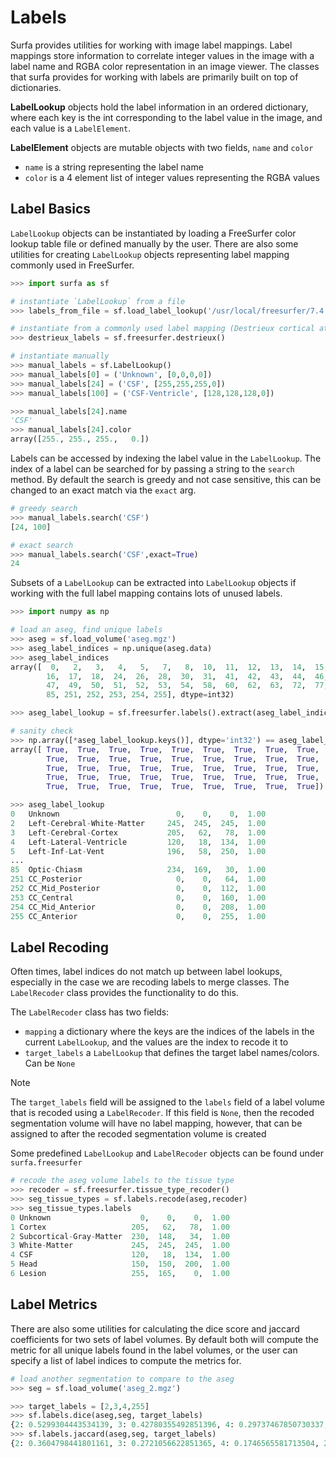 Labels
======

Surfa provides utilities for working with image label mappings. Label mappings
store information to correlate integer values in the image with a label name and
RGBA color representation in an image viewer. The classes that surfa provides
for working with labels are primarily built on top of dictionaries.

**LabelLookup** objects hold the label information in an ordered dictionary,
where each key is the int corresponding to the label value in the image, and each value is a `LabelElement`.

**LabelElement** objects are mutable objects with two fields, `name` and `color`
- `name` is a string representing the label name
- `color` is a 4 element list of integer values representing the RGBA values

## Label Basics

`LabelLookup` objects can be instantiated by loading a FreeSurfer color lookup
table file or defined manually by the user. There are also some utilities for
creating `LabelLookup` objects representing label mapping commonly used in
FreeSurfer.

```python
>>> import surfa as sf

# instantiate `LabelLookup` from a file
>>> labels_from_file = sf.load_label_lookup('/usr/local/freesurfer/7.4.1/luts/FreeSurferColorLUT.txt')

# instantiate from a commonly used label mapping (Destrieux cortical atlas)
>>> destrieux_labels = sf.freesurfer.destrieux()

# instantiate manually
>>> manual_labels = sf.LabelLookup()
>>> manual_labels[0] = ('Unknown', [0,0,0,0])
>>> manual_labels[24] = ('CSF', [255,255,255,0])
>>> manual_labels[100] = ('CSF-Ventricle', [128,128,128,0])

>>> manual_labels[24].name
'CSF'
>>> manual_labels[24].color
array([255., 255., 255.,   0.])
```

Labels can be accessed by indexing the label value in the `LabelLookup`. The
index of a label can be searched for by passing a string to the `search` method.
By default the search is greedy and not case sensitive, this can be changed to
an exact match via the `exact` arg.

```python
# greedy search
>>> manual_labels.search('CSF')
[24, 100]

# exact search
>>> manual_labels.search('CSF',exact=True)
24
```

Subsets of a `LabelLookup` can be extracted into `LabelLookup` objects if
working with the full label mapping contains lots of unused labels.

```python
>>> import numpy as np

# load an aseg, find unique labels
>>> aseg = sf.load_volume('aseg.mgz')
>>> aseg_label_indices = np.unique(aseg.data)
>>> aseg_label_indices
array([  0,   2,   3,   4,   5,   7,   8,  10,  11,  12,  13,  14,  15,
        16,  17,  18,  24,  26,  28,  30,  31,  41,  42,  43,  44,  46,
        47,  49,  50,  51,  52,  53,  54,  58,  60,  62,  63,  72,  77,
        85, 251, 252, 253, 254, 255], dtype=int32)

>>> aseg_label_lookup = sf.freesurfer.labels().extract(aseg_label_indices)

# sanity check
>>> np.array([*aseg_label_lookup.keys()], dtype='int32') == aseg_label_indices
array([ True,  True,  True,  True,  True,  True,  True,  True,  True,
        True,  True,  True,  True,  True,  True,  True,  True,  True,
        True,  True,  True,  True,  True,  True,  True,  True,  True,
        True,  True,  True,  True,  True,  True,  True,  True,  True,
        True,  True,  True,  True,  True,  True,  True,  True,  True])

>>> aseg_label_lookup
0   Unknown                          0,    0,    0,  1.00
2   Left-Cerebral-White-Matter     245,  245,  245,  1.00
3   Left-Cerebral-Cortex           205,   62,   78,  1.00
4   Left-Lateral-Ventricle         120,   18,  134,  1.00
5   Left-Inf-Lat-Vent              196,   58,  250,  1.00
...
85  Optic-Chiasm                   234,  169,   30,  1.00
251 CC_Posterior                     0,    0,   64,  1.00
252 CC_Mid_Posterior                 0,    0,  112,  1.00
253 CC_Central                       0,    0,  160,  1.00
254 CC_Mid_Anterior                  0,    0,  208,  1.00
255 CC_Anterior                      0,    0,  255,  1.00
```

## Label Recoding

Often times, label indices do not match up between label lookups, especially in
the case we are recoding labels to merge classes. The `LabelRecoder` class
provides the functionality to do this.

The `LabelRecoder` class has two fields:

- `mapping` a dictionary where the keys are the indices of the labels in the
current `LabelLookup`, and the values are the index to recode it to
- `target_labels` a `LabelLookup` that defines the target label names/colors. 
Can be `None`

> [!NOTE]
> The `target_labels` field will be assigned to the `labels` field of a label
> volume that is recoded using a `LabelRecoder`. If this field is `None`, then
> the recoded segmentation volume will have no label mapping, however, that can
> be assigned to after the recoded segmentation volume is created

Some predefined `LabelLookup` and `LabelRecoder` objects can be found under
`surfa.freesurfer`

```python
# recode the aseg volume labels to the tissue type
>>> recoder = sf.freesurfer.tissue_type_recoder()
>>> seg_tissue_types = sf.labels.recode(aseg,recoder)
>>> seg_tissue_types.labels
0 Unknown                    0,    0,    0,  1.00
1 Cortex                   205,   62,   78,  1.00
2 Subcortical-Gray-Matter  230,  148,   34,  1.00
3 White-Matter             245,  245,  245,  1.00
4 CSF                      120,   18,  134,  1.00
5 Head                     150,  150,  200,  1.00
6 Lesion                   255,  165,    0,  1.00
```

## Label Metrics

There are also some utilities for calculating the dice score and jaccard
coefficients for two sets of label volumes. By default both will compute the
metric for all unique labels found in the label volumes, or the user can specify
a list of label indices to compute the metrics for.

```python
# load another segmentation to compare to the aseg
>>> seg = sf.load_volume('aseg_2.mgz')

>>> target_labels = [2,3,4,255]
>>> sf.labels.dice(aseg,seg, target_labels)
{2: 0.5299304443534139, 3: 0.42780355492851396, 4: 0.29737467850730337, 255: 0.21085134539038378}
>>> sf.labels.jaccard(aseg,seg, target_labels)
{2: 0.3604798441801161, 3: 0.2721056622851365, 4: 0.1746565581713504, 255: 0.1178500986193294}
```
